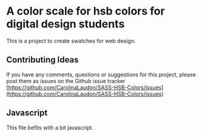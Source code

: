 # A color scale for hsb colors for digital design students

This is a project to create swatches for web design.

## Contributing Ideas

If you have any comments, questions or suggestions for this project, please post them as issues on the Github issue tracker [https://github.com/CarolinaLaudon/SASS-HSB-Colors/issues](https://github.com/CarolinaLaudon/SASS-HSB-Colors/issues)

## Javascript

This file befits with a bit javascript.
